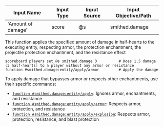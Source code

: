 | Input Name         | Input Type | Input Source | Input Objective/Path | 
| ---                | ---        | ---          | ---                  | 
| 'Amount of damage' | score      | @s           | smithed.damage       | 


This function applies the specified amount of damage in half-hearts to the executing entity,
respecting armor, the protection enchantment, the projectile protection enchantment, and the resistance effect
```mcfunction
scoreboard players set @s smithed.damage 3          # Does 1.5 damage (3 half-hearts) to a player without any armor or resistance
function #smithed.damage:entity/apply/armor         # Apply the damage
```
To apply damage that bypasses armor or respects other enchantments, use their specific commands:
* [`function #smithed.damage:entity/apply`](../apply.md): Ignores armor, enchantments, and resistance
* [`function #smithed.damage:entity/apply/armor`](armor.md): Respects armor, protection, and resistance
* [`function #smithed.damage:entity/apply/explosion`](explosion.md): Respects armor, protection, resistance, and blast protection